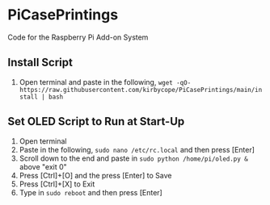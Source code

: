 # PiCasePrintings
Code for the Raspberry Pi Add-on System

## Install Script
1. Open terminal and paste in the following, `wget -qO- https://raw.githubusercontent.com/kirbycope/PiCasePrintings/main/install | bash`

## Set OLED Script to Run at Start-Up
1. Open terminal
1. Paste in the following, `sudo nano /etc/rc.local` and then press [Enter]
1. Scroll down to the end and paste in `sudo python /home/pi/oled.py &` above "exit 0"
1. Press [Ctrl]+[O] and the press [Enter] to Save
1. Press [Ctrl]+[X] to Exit
1. Type in `sudo reboot` and then press [Enter]
